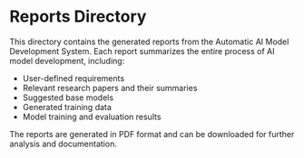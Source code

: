 # Reports Directory

This directory contains the generated reports from the Automatic AI Model Development System. Each report summarizes the entire process of AI model development, including:

- User-defined requirements
- Relevant research papers and their summaries
- Suggested base models
- Generated training data
- Model training and evaluation results

The reports are generated in PDF format and can be downloaded for further analysis and documentation.